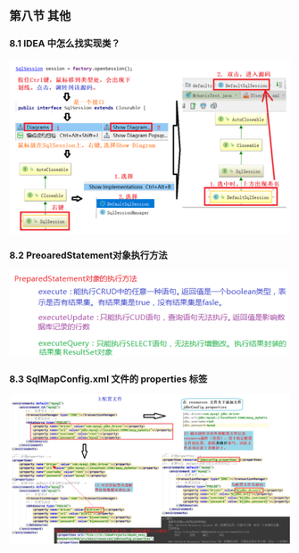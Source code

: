 ## 第八节 其他

### 8.1 IDEA 中怎么找实现类？

<img src="./img1/11-find-impl-of-interface.png" width=900>

### 8.2 PreoaredStatement对象执行方法

<img src="./img1/12-prepared-object.png" width=500>

### 8.3 SqlMapConfig.xml 文件的 properties 标签

<img src="./img1/13-major-sqlconfig-file-properties.png" width=1400>






